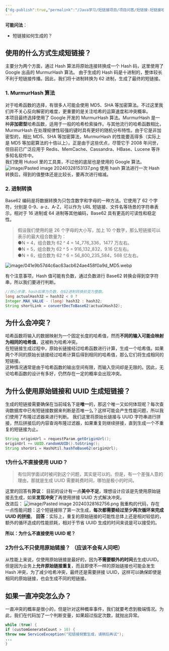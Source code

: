 ```yaml
---
{"dg-publish":true,"permalink":"/Java学习/短链接项目/项目问答/短链接-短链接哈希算法生成冲突问题如何解决？/"}
---
```


**可能问法**：
- 短链接如何生成的？


## 使用的什么方式生成短链接？

主要分为两个方面，通过 Hash 算法将原始连接转换成一个 Hash 码，这里使用了 Google 出品的 MurmurHash 算法。
由于生成的 Hash 码是十进制的，整体较长不利于短链接传播。因此，我们将十进制转换为 62 进制，生成了最终的短链接。  

### 1. MurmurHash 算法  
对于哈希函数的选择，有很多人可能会使用 MD5、SHA 等加密算法。不过这里我们并不关心反向解密的难度，更重要的是关注哈希的运算速度和冲突概率。  
本项目最终选择使用了 Google 开发的 MurmurHash 算法。MurmurHash 是一种**非加密型**哈希函数，适用于一般的哈希检索操作。与其他流行的哈希函数相比，MurmurHash 在处理规律性较强的键时具有更好的随机分布特性。由于它是非加密型的，相比 MD5、SHA 等加密算法，MurmurHash 的性能要高得多（实际上是 MD5 等加密算法的十倍以上）。正是由于这些优点，尽管它于 2008 年问世，但目前已广泛应用于 Redis、MemCache、Cassandra、HBase、Lucene 等许多知名软件中。  
我们使用 Hutool 里的工具类，不过他的底层也是使用的 Google 算法。  
  ![image/Pasted image 20240328153137.png](/img/user/image/Pasted%20image%2020240328153137.png)
使用 hash 算法进行一次 Hash 转换后，得到的值整体还是比较长，要再次进行缩减。  

### 2. 进制转换  
Base62 编码是将数据转换为只包含数字和字母的一种方法。它使用了 62 个字符，分别是 0-9、a-z、A-Z，可以作为 URL 短链接、文件名等场景的字符串表示，相对于 16 进制或 64 进制等其他编码，Base62 具有更高的可读性和稳定性。  


>假设我们使用的是 26 个字母的大小写，加上 10 个数字，那么短链接可以表示的最大组合数量为：  
●N = 4，组合数为 62 ^ 4 = 14_776_336，1477 万左右。  
●N = 5，组合数为 62 ^ 5 = 916_132_832，9.16 亿左右。  
●N = 6，组合数为 62 ^ 6 = 56_800_235_584，568 亿左右。  

![image/041e9b57d4c6ac63acb624ae458f0a9d_MD5.webp](/img/user/image/041e9b57d4c6ac63acb624ae458f0a9d_MD5.webp)


有个注意事项，Hash 值可能有负数，通过负数进行 Base62 转换会得到空字符串，所以我们要进行判断。  
```java
//核心步骤，hash如果为负数，在62进制转换前变为整数。
long actualHash32 = hash32 < 0 ? 
Integer.MAX_VALUE - (long) hash32 : hash32; 
String shortLink = convertDecToBase62(actualHash32); 

```

## 为什么会冲突？  
哈希函数将输入的数据映射为一个固定长度的哈希值，然而**不同的输入可能会映射为相同的哈希值**，这被称为哈希冲突。  
在短链接生成过程中，原始长链接经过哈希函数进行计算，生成一个哈希值。如果两个不同的原始长链接经过哈希计算后得到相同的哈希值，那么它们将生成相同的短链接。  
这种情况通常是由于哈希函数的输出空间有限，而输入空间却是无限的。因此，无论哈希函数的设计有多好，仍然存在一定的概率会出现冲突。  

## 为什么使用原始链接和 UUID 生成短链接？  
生成的短链接需要确保在当前域名下是**唯一**的，那这个唯一又如何体现呢？每次查询数据库中已有短链接数据来判断是否唯一么？这样可能会产生性能问题，所以我们使用了布隆过滤器来进行判断。 
我们这里将原始长链接与 UUID 字符串进行拼接，然后拼接后的内容查询布隆过滤器，如果重复则继续拼接，直到生成一个不重复的短链接为止。

```java
String originUrl = requestParam.getOriginUrl();
originUrl += UUID.randomUUID().toString();
String shorUri = HashUtil.hashToBase62(originUrl);
```

### 1为什么不直接使用 UUID？  
>有位同学面试时被问到这个问题，其实是可以的。但是，有一个差强人意的理由，那就是生成 UUID 需要耗费时间，哪怕是极小的时间。  

这里的回答有**异议**：
目前的设计有一点**美中不足**，理想设计应该是先使用原始链接去生成，如果**发现冲突**了再使用拼接 UUID 方式解决冲突。  
改进后：
![image/Pasted image 20240328162756.png](/img/user/image/Pasted%20image%2020240328162756.png)
我重构的代码，存在一点性能问题：这个短链接除了第一次生成，**每次都需要经过至少两次循环来完成 UUID 的拼接**。
**回答**：实际上，重复的原始链接的可能性总体上还是相对较低的，额外的循环造成的性能损耗，相对于节省 UUID 生成的时间来说是可以接受的。

**所以：为什么不直接使用 UUID 呢？**

### 2为什么不只使用原始链接？  （应该不会有人问吧）
从性能上来说，仅使用原始链接是最好的，因为**不需要额外的时间**去生成UUID。  
但是因为业务上**允许原始链接重复**，而且即使不一样的原始链接也可能会发生 Hash 冲突，为了减少哈希冲突，最终还是需要拼接 UUID，这样可以确保即使是相同的原始链接，也会生成不同的短链接。


## 如果一直冲突怎么办？  
一直冲突的概率是很小的，但是针对这种概率事件，我们就要考虑到极端情况。为此，我们在代码加了一个判断变量，如果超过指定次数，就抛出异常。
```java
while (true) {
if (customGenerateCount > 10) {
throw new ServiceException("短链接频繁生成，请稍后再试");
...
}
```
